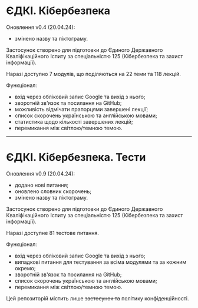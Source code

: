 # ЄДКІ. Кібербезпека

Оновлення v0.4 (20.04.24):

- змінено назву та піктограму.

Застосунок створено для підготовки до Єдиного Державного Кваліфікаційного Іспиту за спеціальністю 125 (Кібербезпека та захист інформації).

Наразі доступно 7 модулів, що поділяються на 22 теми та 118 лекцій.

Функціонал:
- вхід через обліковий запис Google та вихід з нього;
- зворотній зв'язок та посилання на GitHub;
- можливість відмічати прапорцями завершені лекції;
- список скорочень українською та англійською мовами;
- статистика щодо кількості завершених лекцій;
- перемикання між світлою/темною темою.

---

# ЄДКІ. Кібербезпека. Тести

Оновлення v0.9 (20.04.24):

- додано нові питання;
- оновлено словник скорочень;
- змінено назву та піктограму.
  
Застосунок створено для підготовки до Єдиного Державного Кваліфікаційного Іспиту за спеціальністю 125 (Кібербезпека та захист інформації).

Наразі доступне 81 тестове питання.

Функціонал:
- вхід через обліковий запис Google та вихід з нього;
- випадкові питання для тестування за всіма модулями та за кожним окремо;
- зворотній зв'язок та посилання на GitHub;
- список скорочень українською та англійською мовами;
- перемикання між світлою/темною темою.

Цей репозиторій містить лише ~~застосунок та~~ політику конфіденційності.

